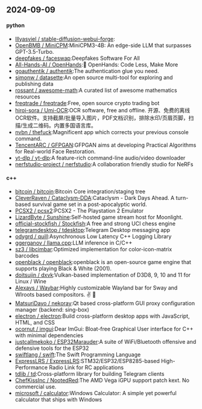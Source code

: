 ## 2024-09-09

#### python
* [lllyasviel / stable-diffusion-webui-forge](https://github.com/lllyasviel/stable-diffusion-webui-forge):
* [OpenBMB / MiniCPM](https://github.com/OpenBMB/MiniCPM):MiniCPM3-4B: An edge-side LLM that surpasses GPT-3.5-Turbo.
* [deepfakes / faceswap](https://github.com/deepfakes/faceswap):Deepfakes Software For All
* [All-Hands-AI / OpenHands](https://github.com/All-Hands-AI/OpenHands):🙌 OpenHands: Code Less, Make More
* [goauthentik / authentik](https://github.com/goauthentik/authentik):The authentication glue you need.
* [simonw / datasette](https://github.com/simonw/datasette):An open source multi-tool for exploring and publishing data
* [rossant / awesome-math](https://github.com/rossant/awesome-math):A curated list of awesome mathematics resources
* [freqtrade / freqtrade](https://github.com/freqtrade/freqtrade):Free, open source crypto trading bot
* [hiroi-sora / Umi-OCR](https://github.com/hiroi-sora/Umi-OCR):OCR software, free and offline. 开源、免费的离线OCR软件。支持截屏/批量导入图片，PDF文档识别，排除水印/页眉页脚，扫描/生成二维码。内置多国语言库。
* [nvbn / thefuck](https://github.com/nvbn/thefuck):Magnificent app which corrects your previous console command.
* [TencentARC / GFPGAN](https://github.com/TencentARC/GFPGAN):GFPGAN aims at developing Practical Algorithms for Real-world Face Restoration.
* [yt-dlp / yt-dlp](https://github.com/yt-dlp/yt-dlp):A feature-rich command-line audio/video downloader
* [nerfstudio-project / nerfstudio](https://github.com/nerfstudio-project/nerfstudio):A collaboration friendly studio for NeRFs

#### c++
* [bitcoin / bitcoin](https://github.com/bitcoin/bitcoin):Bitcoin Core integration/staging tree
* [CleverRaven / Cataclysm-DDA](https://github.com/CleverRaven/Cataclysm-DDA):Cataclysm - Dark Days Ahead. A turn-based survival game set in a post-apocalyptic world.
* [PCSX2 / pcsx2](https://github.com/PCSX2/pcsx2):PCSX2 - The Playstation 2 Emulator
* [LizardByte / Sunshine](https://github.com/LizardByte/Sunshine):Self-hosted game stream host for Moonlight.
* [official-stockfish / Stockfish](https://github.com/official-stockfish/Stockfish):A free and strong UCI chess engine
* [telegramdesktop / tdesktop](https://github.com/telegramdesktop/tdesktop):Telegram Desktop messaging app
* [odygrd / quill](https://github.com/odygrd/quill):Asynchronous Low Latency C++ Logging Library
* [ggerganov / llama.cpp](https://github.com/ggerganov/llama.cpp):LLM inference in C/C++
* [sz3 / libcimbar](https://github.com/sz3/libcimbar):Optimized implementation for color-icon-matrix barcodes
* [openblack / openblack](https://github.com/openblack/openblack):openblack is an open-source game engine that supports playing Black & White (2001).
* [doitsujin / dxvk](https://github.com/doitsujin/dxvk):Vulkan-based implementation of D3D8, 9, 10 and 11 for Linux / Wine
* [Alexays / Waybar](https://github.com/Alexays/Waybar):Highly customizable Wayland bar for Sway and Wlroots based compositors. ✌️ 🎉
* [MatsuriDayo / nekoray](https://github.com/MatsuriDayo/nekoray):Qt based cross-platform GUI proxy configuration manager (backend: sing-box)
* [electron / electron](https://github.com/electron/electron):Build cross-platform desktop apps with JavaScript, HTML, and CSS
* [ocornut / imgui](https://github.com/ocornut/imgui):Dear ImGui: Bloat-free Graphical User interface for C++ with minimal dependencies
* [justcallmekoko / ESP32Marauder](https://github.com/justcallmekoko/ESP32Marauder):A suite of WiFi/Bluetooth offensive and defensive tools for the ESP32
* [swiftlang / swift](https://github.com/swiftlang/swift):The Swift Programming Language
* [ExpressLRS / ExpressLRS](https://github.com/ExpressLRS/ExpressLRS):STM32/ESP32/ESP8285-based High-Performance Radio Link for RC applications
* [tdlib / td](https://github.com/tdlib/td):Cross-platform library for building Telegram clients
* [ChefKissInc / NootedRed](https://github.com/ChefKissInc/NootedRed):The AMD Vega iGPU support patch kext. No commercial use.
* [microsoft / calculator](https://github.com/microsoft/calculator):Windows Calculator: A simple yet powerful calculator that ships with Windows
